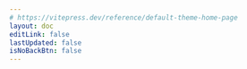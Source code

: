 ```yaml
---
# https://vitepress.dev/reference/default-theme-home-page
layout: doc
editLink: false
lastUpdated: false
isNoBackBtn: false
---
```


<NotesRedirect prefix="/beeboat/" />

<script lang="ts" setup>
import NotesRedirect from '../.vitepress/theme/components/NotesRedirect.vue'
</script>
